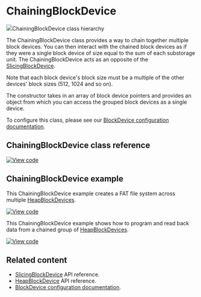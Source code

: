 # ChainingBlockDevice

<span class="images">![](http://os.mbed.com/docs/v6.1/mbed-os-api-doxy/classmbed_1_1_chaining_block_device.png)<span>ChainingBlockDevice class hierarchy</span></span>

The ChainingBlockDevice class provides a way to chain together multiple block devices. You can then interact with the chained block devices as if they were a single block device of size equal to the sum of each substorage unit. The ChainingBlockDevice acts as an opposite of the [SlicingBlockDevice](slicingblockdevice.html).

Note that each block device's block size must be a multiple of the other devices' block sizes (512, 1024 and so on).

The constructor takes in an array of block device pointers and provides an object from which you can access the grouped block devices as a single device.

To configure this class, please see our [BlockDevice configuration documentation](../apis/data-options-and-config.html).

## ChainingBlockDevice class reference

[![View code](https://www.mbed.com/embed/?type=library)](http://os.mbed.com/docs/v6.1/mbed-os-api-doxy/classmbed_1_1_chaining_block_device.html)

## ChainingBlockDevice example

This ChainingBlockDevice example creates a FAT file system across multiple [HeapBlockDevices](heapblockdevice.html).

[![View code](https://www.mbed.com/embed/?url=https://github.com/ARMmbed/mbed-os-snippet-ChainingBlockDevice_ex_1/tree/v6.1)](https://github.com/ARMmbed/mbed-os-snippet-ChainingBlockDevice_ex_1/blob/v6.1/main.cpp)

This ChainingBlockDevice example shows how to program and read back data from a chained group of [HeapBlockDevices](heapblockdevice.html).

[![View code](https://www.mbed.com/embed/?url=https://github.com/ARMmbed/mbed-os-snippet-ChainingBlockDevice_ex_2/tree/v6.1)](https://github.com/ARMmbed/mbed-os-snippet-ChainingBlockDevice_ex_2/blob/v6.1/main.cpp)

## Related content

- [SlicingBlockDevice](slicingblockdevice.html) API reference.
- [HeapBlockDevice](heapblockdevice.html) API reference.
- [BlockDevice configuration documentation](../apis/data-options-and-config.html).
